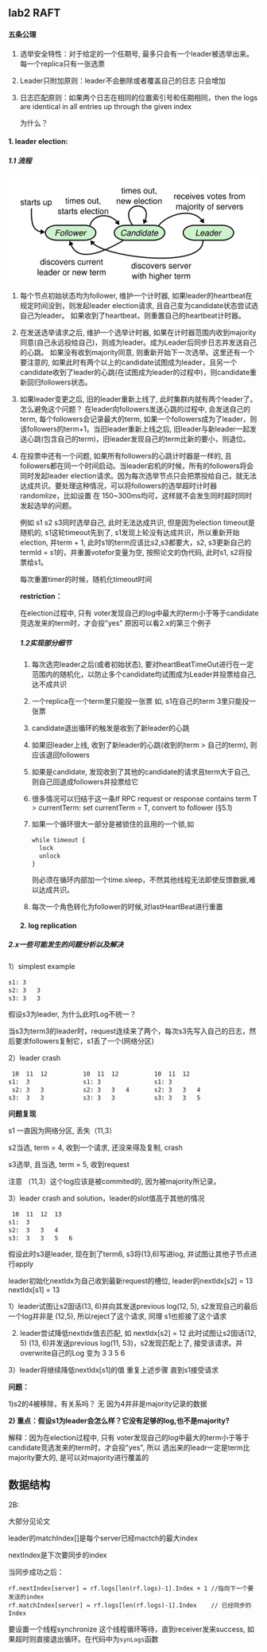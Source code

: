 ## lab2 RAFT

#### 五条公理

1. 选举安全特性：对于给定的一个任期号, 最多只会有一个leader被选举出来。每一个replica只有一张选票

2. Leader只附加原则：leader不会删除或者覆盖自己的日志 只会增加

3. 日志匹配原则：如果两个日志在相同的位置索引号和任期相同，then the logs are identical in all entries up through the given index

   为什么？



#### 1. leader election:

##### 1.1 流程

![image-20211228085923282](.\pic\raft-leaderElection.png)



1. 每个节点初始状态均为follower, 维护一个计时器, 如果leader的heartbeat在规定时间没到，则发起leader election请求, 且自己变为candidate状态尝试选自己为leader。 如果收到了heartbeat，则重置自己的heartbeat计时器。

2. 在发送选举请求之后,  维护一个选举计时器, 如果在计时器范围内收到majority同意(自己永远投给自己)，则成为leader。成为Leader后同步日志并发送自己的心跳。 如果没有收到majority同意, 则重新开始下一次选举。这里还有一个要注意的, 如果此时有两个以上的candidate试图成为leader，且另一个candidate收到了leader的心跳(在试图成为leader的过程中)，则candidate重新回归followers状态。

3. 如果leader变更之后, 旧的leader重新上线了, 此时集群内就有两个leader了。怎么避免这个问题？ 在leader向followers发送心跳的过程中, 会发送自己的term, 每个followers会记录最大的term, 如果一个followers成为了leader，则该followers的term+1。当旧leader重新上线之后, 旧leader与新leader一起发送心跳(包含自己的term)，旧leader发现自己的term比新的要小，则退位。

4. 在投票中还有一个问题, 如果所有followers的心跳计时器是一样的, 且followers都在同一个时间启动。当leader宕机的时候，所有的followers将会同时发起leader election请求。因为每次选举节点只会把票投给自己，就无法达成共识。要处理这种情况，可以将followers的选举超时计时器randomlize，比如设置 在 150~300ms均可，这样就不会发生同时超时同时发起选举的问题。

   

   例如 s1 s2 s3同时选举自己, 此时无法达成共识, 但是因为election timeout是随机的, s1这轮timeout先到了, s1发现上轮没有达成共识，所以重新开始election, 并term + 1, 此时s1的term应该比s2,s3都要大，s2, s3更新自己的termId = s1的，并重置votefor变量为空, 按照论文的伪代码, 此时s1, s2将投票给s1。

   每次重置timer的时候，随机化timeout时间

   **restriction：** 

   在election过程中, 只有 voter发现自己的log中最大的term小于等于candidate竞选发来的term时，才会投"yes" 原因可以看2.x的第三个例子

   

   ##### 1.2实现部分细节

   1. 每次选完leader之后(或者初始状态), 要对heartBeatTimeOut进行在一定范围内的随机化，以防止多个candidate均试图成为Leader并投票给自己, 达不成共识

   2. 一个replica在一个term里只能投一张票 如, s1在自己的term 3里只能投一张票

   3. candidate退出循环的触发是收到了新leader的心跳

   4. 如果旧leader上线, 收到了新leader的心跳(收到的term > 自己的term), 则应该退回followers

   5. 如果是candidate, 发现收到了其他的candidate的请求且term大于自己, 则自己回退成followers并投票给它

   6. 很多情况可以归结于这一条If RPC request or response contains term T > currentTerm: set currentTerm = T, convert to follower (§5.1)

   7. 如果一个循环很大一部分是被锁住的且用的一个锁,如

      ```
      while timeout {
      	lock
      	unlock
      }
      ```

      则必须在循环内部加一个time.sleep，不然其他线程无法即使反馈数据,难以达成共识。

   8.  每次一个角色转化为follower的时候,对lastHeartBeat进行重置

   

   #### 2. log replication

   

##### 2.x一些可能发生的问题分析以及解决

1）simplest example

```
s1: 3
s2: 3	3	
s3: 3	3	
```

   假设s3为leader, 为什么此时Log不统一？

   当s3为term3的leader时，request连续来了两个，每次s3先写入自己的日志，然后要求followers复制它，s1丢了一个(网络分区)

   2）leader crash

   ```
	10	11	12			10	11	12			10	11	12
   s1:	3				s1:	3				s1:	3
	s2:	3	3			s2:	3	3	4		s2:	3	3	4
   s3:	3	3			s3:	3	3			s3:	3	3	5
   ```

**问题复现**

s1 一直因为网络分区, 丢失（11,3）

   s2当选, term = 4, 收到一个请求, 还没来得及复制, crash

   s3选举, 且当选, term = 5, 收到request

   注意 （11,3）这个log应该是被commited的, 因为被majority所记录。

   3）leader crash and solution，leader的slot值高于其他的情况

   ```
	10	11	12	13
   s1:	3
   s2:	3	3	4
   s3:	3	3	5	6
   ```

假设此时s3是leader, 现在到了term6, s3将(13,6)写进log, 并试图让其他子节点进行apply 

leader初始化nextIdx为自己收到最新request的槽位, leader的nextIdx[s2] = 13	nextIdx[s1] = 13

1）leader试图让s2固话(13, 6)并向其发送previous log(12, 5), s2发现自己的最后一个log并非是 (12,5), 所以reject了这个请求, 同理 s1也拒接了这个请求

2)   leader尝试降低nextIdx值去匹配, 如 nextIdx[s2] = 12 此时试图让s2固话(12, 5) (13, 6)并发送previous log(11, 53)，s2发现匹配上了, 接受该请求。并overwrite自己的Log 变为 3 3 5 6

3）leader将继续降低nextIdx[s1]的值 重复上述步骤 直到s1接受请求

**问题：**

1)s2的4被移除，有关系吗？ 无 因为4并非是majority记录的数据 

**2) 重点：假设s1为leader会怎么样？它没有足够的log,也不是majority?**

解释：因为在election过程中, 只有 voter发现自己的log中最大的term小于等于candidate竞选发来的term时，才会投"yes", 所以 选出来的leadr一定是term比majority要大的, 是可以对majority进行覆盖的   





## 数据结构

2B:

大部分见论文

leader的matchIndex[]是每个server已经mactch的最大index

nextIndex是下次要同步的index

当同步成功之后：

```
rf.nextIndex[server] = rf.logs[len(rf.logs)-1].Index + 1 //指向下一个要发送的index
rf.matchIndex[server] = rf.logs[len(rf.logs)-1].Index    // 已经同步的Index
```

要设置一个线程synchronize 这个线程循环等待，直到receiver发来success, 如果超时则直接退出循环。在代码中为`synLogs`函数

